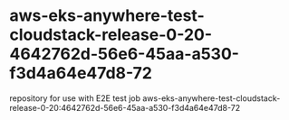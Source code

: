 # aws-eks-anywhere-test-cloudstack-release-0-20-4642762d-56e6-45aa-a530-f3d4a64e47d8-72
repository for use with E2E test job aws-eks-anywhere-test-cloudstack-release-0-20:4642762d-56e6-45aa-a530-f3d4a64e47d8-72
